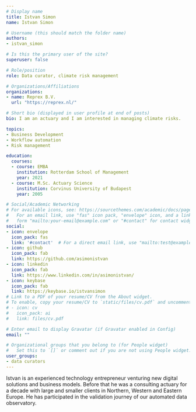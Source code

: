 ```yaml
---
# Display name
title: Istvan Simon
name: Istvan Simon

# Username (this should match the folder name)
authors:
- istvan_simon

# Is this the primary user of the site?
superuser: false

# Role/position
role: Data curator, climate risk management

# Organizations/Affiliations
organizations:
- name: Reprex B.V.
  url: "https://reprex.nl/"

# Short bio (displayed in user profile at end of posts)
bio: I am an actuary and I am interested in managing climate risks.

topics:
- Business Development
- Workflow automation
- Risk management

education:
  courses:
  - course: EMBA  
    institution: Rotterdam School of Management
    year: 2021
  - course: M.Sc. Actuary Science
    institution: Corvinus University of Budapest
    year: 2005

# Social/Academic Networking
# For available icons, see: https://sourcethemes.com/academic/docs/page-builder/#icons
#   For an email link, use "fas" icon pack, "envelope" icon, and a link in the
#   form "mailto:your-email@example.com" or "#contact" for contact widget.
social:
- icon: envelope
  icon_pack: fas
  link: '#contact'  # For a direct email link, use "mailto:test@example.org".
- icon: github
  icon_pack: fab
  link: https://github.com/asimonistvan
- icon: linkedin
  icon_pack: fab
  link: https://www.linkedin.com/in/asimonistvan/
- icon: keybase
  icon_pack: fab
  link: https://keybase.io/istvansimon
# Link to a PDF of your resume/CV from the About widget.
# To enable, copy your resume/CV to `static/files/cv.pdf` and uncomment the lines below.
# - icon: cv
#   icon_pack: ai
#   link: files/cv.pdf

# Enter email to display Gravatar (if Gravatar enabled in Config)
email: ""

# Organizational groups that you belong to (for People widget)
#   Set this to `[]` or comment out if you are not using People widget.
user_groups:
- data curators
---
```


Istvan is an experienced technology entrepreneur venturing new digital solutions and business models. Before that he was a consulting actuary for a decade with large and smaller clients in Northern, Western and Eastern Europe. He has participated in the validation journey of our automated data observatory.
